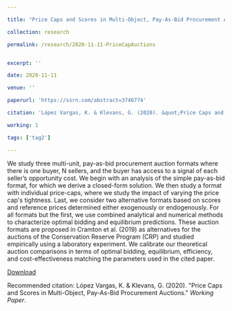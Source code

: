 ```yaml
---

title: "Price Caps and Scores in Multi-Object, Pay-As-Bid Procurement Auctions"

collection: research

permalink: /research/2020-11-11-PriceCapAuctions


excerpt: ''

date: 2020-11-11

venue: ''

paperurl: 'https://ssrn.com/abstract=3746774'

citation: 'López Vargas, K. & Klevans, G. (2020). &quot;Price Caps and Scores in Multi-Object, Pay-As-Bid Procurement Auctions.&quot; <i>Working Paper</i>.'

working: 1

tags: ['tag2']

---
```

We study three multi-unit, pay-as-bid procurement auction formats where there is one buyer, N sellers, and the buyer has access to a signal of each seller’s opportunity cost. We begin with an analysis of the simple pay-as-bid format, for which we derive a closed-form solution. We then study a format with individual price-caps, where we study the impact of varying the price cap's tightness. Last, we consider two alternative formats based on scores and reference prices determined either exogenously or endogenously. For all formats but the first, we use combined analytical and numerical methods to characterize optimal bidding and equilibrium predictions. These auction formats are proposed in Cramton et al. (2019) as alternatives for the auctions of the Conservation Reserve Program (CRP) and studied empirically using a laboratory experiment. We calibrate our theoretical auction comparisons in terms of optimal bidding, equilibrium, efficiency, and cost-effectiveness matching the parameters used in the cited paper.

[Download](https://ssrn.com/abstract=3746774)

Recommended citation: López Vargas, K. & Klevans, G. (2020). &quot;Price Caps and Scores in Multi-Object, Pay-As-Bid Procurement Auctions.&quot; <i>Working Paper</i>.
